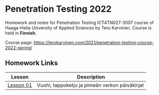 # Penetration Testing 2022
  
Homework and notes for Penetration Testing ICT4TN027-3007 course of Haaga-Helia University of Applied Sciences by Tero Karvinen. Course is held in **Finnish**.  
  
Course page: https://terokarvinen.com/2021/penetration-testing-course-2022-spring/  
  
## Homework Links  
Lesson | Description
---|---
[Lesson 01](Homework/Lesson01.md) | Vuohi, tappoketju ja pimeän verkon päiväkirjat  